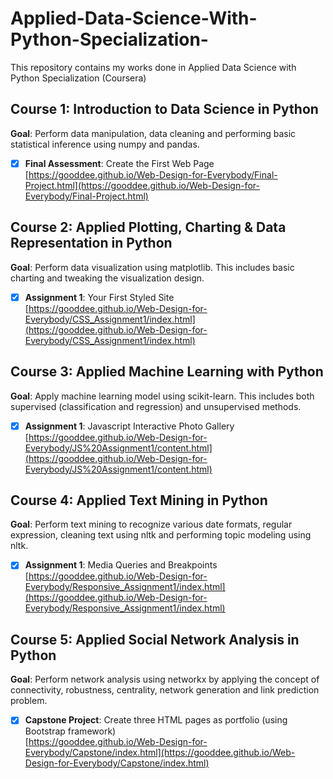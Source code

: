 # Applied-Data-Science-With-Python-Specialization-
This repository contains my works done in Applied Data Science with Python Specialization (Coursera)

## Course 1: Introduction to Data Science in Python
**Goal**: Perform data manipulation, data cleaning and performing basic statistical inference using numpy and pandas.
- [x] **Final Assessment**: Create the First Web Page  
[https://gooddee.github.io/Web-Design-for-Everybody/Final-Project.html](https://gooddee.github.io/Web-Design-for-Everybody/Final-Project.html)

## Course 2: Applied Plotting, Charting & Data Representation in Python
**Goal**: Perform data visualization using matplotlib. This includes basic charting and tweaking the visualization design.
- [x] **Assignment 1**: Your First Styled Site  
[https://gooddee.github.io/Web-Design-for-Everybody/CSS_Assignment1/index.html](https://gooddee.github.io/Web-Design-for-Everybody/CSS_Assignment1/index.html)  

## Course 3: Applied Machine Learning with Python
**Goal**: Apply machine learning model using scikit-learn. This includes both supervised (classification and regression) and unsupervised methods.
- [x] **Assignment 1**: Javascript Interactive Photo Gallery  
[https://gooddee.github.io/Web-Design-for-Everybody/JS%20Assignment1/content.html](https://gooddee.github.io/Web-Design-for-Everybody/JS%20Assignment1/content.html)  

## Course 4: Applied Text Mining in Python
**Goal**: Perform text mining to recognize various date formats, regular expression, cleaning text using nltk and performing topic modeling using nltk.
- [x] **Assignment 1**: Media Queries and Breakpoints  
[https://gooddee.github.io/Web-Design-for-Everybody/Responsive_Assignment1/index.html](https://gooddee.github.io/Web-Design-for-Everybody/Responsive_Assignment1/index.html)  
 
## Course 5: Applied Social Network Analysis in Python
**Goal**: Perform network analysis using networkx by applying the concept of connectivity, robustness, centrality, network generation and link prediction problem. 
- [x] **Capstone Project**: Create three HTML pages as portfolio (using Bootstrap framework)  
[https://gooddee.github.io/Web-Design-for-Everybody/Capstone/index.html](https://gooddee.github.io/Web-Design-for-Everybody/Capstone/index.html)  
